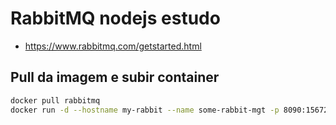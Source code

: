 # RabbitMQ nodejs estudo
* https://www.rabbitmq.com/getstarted.html

## Pull da imagem e subir container

```sh
docker pull rabbitmq
docker run -d --hostname my-rabbit --name some-rabbit-mgt -p 8090:15672 -p 5672:5672 rabbitmq:3-management
```
